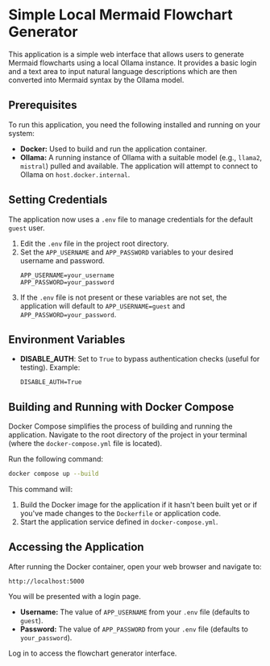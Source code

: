 # Simple Local Mermaid Flowchart Generator

This application is a simple web interface that allows users to generate Mermaid flowcharts using a local Ollama instance. It provides a basic login and a text area to input natural language descriptions which are then converted into Mermaid syntax by the Ollama model.

## Prerequisites

To run this application, you need the following installed and running on your system:

*   **Docker:** Used to build and run the application container.
*   **Ollama:** A running instance of Ollama with a suitable model (e.g., `llama2`, `mistral`) pulled and available. The application will attempt to connect to Ollama on `host.docker.internal`.

## Setting Credentials

The application now uses a `.env` file to manage credentials for the default `guest` user.

1.  Edit the `.env` file in the project root directory.
2.  Set the `APP_USERNAME` and `APP_PASSWORD` variables to your desired username and password.
    ```dotenv
    APP_USERNAME=your_username
    APP_PASSWORD=your_password
    ```
3.  If the `.env` file is not present or these variables are not set, the application will default to `APP_USERNAME=guest` and `APP_PASSWORD=your_password`.

## Environment Variables

* **DISABLE_AUTH**: Set to `True` to bypass authentication checks (useful for testing). Example:
  ```dotenv
  DISABLE_AUTH=True
  ```

## Building and Running with Docker Compose

Docker Compose simplifies the process of building and running the application. Navigate to the root directory of the project in your terminal (where the `docker-compose.yml` file is located).

Run the following command:

```bash
docker compose up --build
```

This command will:
1. Build the Docker image for the application if it hasn't been built yet or if you've made changes to the `Dockerfile` or application code.
2. Start the application service defined in `docker-compose.yml`.

## Accessing the Application

After running the Docker container, open your web browser and navigate to:

```
http://localhost:5000
```

You will be presented with a login page.

*   **Username:** The value of `APP_USERNAME` from your `.env` file (defaults to `guest`).
*   **Password:** The value of `APP_PASSWORD` from your `.env` file (defaults to `your_password`).

Log in to access the flowchart generator interface.